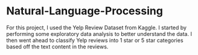 # Natural-Language-Processing
For this project, I used the Yelp Review Dataset from Kaggle.
I started by performing some exploratory data analysis to better understand the data.
I then went ahead to classify Yelp reviews into 1 star or 5 star categories based off the text content in the reviews.

